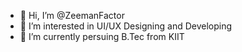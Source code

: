 - 👋 Hi, I’m @ZeemanFactor
- 👀 I’m interested in UI/UX Designing and Developing
- 🌱 I’m currently persuing B.Tec from KIIT

<!---
ZeemanFactor/Piyush Raj Singh is a ✨ special ✨ repository because its `README.md` (this file) appears on your GitHub profile.
You can click the Preview link to take a look at your changes.
--->
